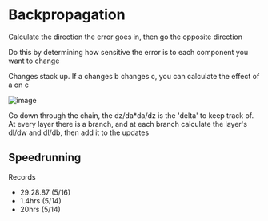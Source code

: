 # Backpropagation

Calculate the direction the error goes in, then go the opposite direction

Do this by determining how sensitive the error is to each component you want to change

Changes stack up. If a changes b changes c, you can calculate the effect of a on c

![image](https://github.com/dnbt777/ML-From-Scratch/assets/169108635/90bf6ee2-91cb-43a3-8503-14bf503c8b71)

Go down through the chain, the dz/da*da/dz is the 'delta' to keep track of. At every layer there is a branch, and at each branch calculate the layer's dl/dw and dl/db, then add it to the updates



## Speedrunning

Records
 - 29:28.87 (5/16)
 - 1.4hrs (5/14)
 - 20hrs (5/14)